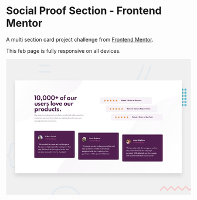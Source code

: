 # Social Proof Section - Frontend Mentor

A multi section card project challenge from [Frontend Mentor](https://www.frontendmentor.io/challenges/social-proof-section-6e0qTv_bA).

This feb page is fully responsive on all devices.

![Social Proof Section](./design/desktop-preview.jpg)
